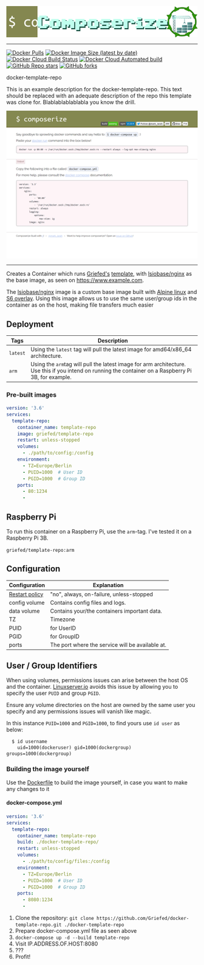 [![docker-template-repo](img/docker-Composerize_header.png)](https://github.com/username/docker-template-repo)

---

[![Docker Pulls](https://img.shields.io/docker/pulls/griefed/template-repo?style=flat-square)](https://hub.docker.com/repository/docker/griefed/template-repo)
[![Docker Image Size (latest by date)](https://img.shields.io/docker/image-size/griefed/template-repo?label=Image%20size&sort=date&style=flat-square)](https://hub.docker.com/repository/docker/griefed/template-repo)
[![Docker Cloud Build Status](https://img.shields.io/docker/cloud/build/griefed/template-repo?label=Docker%20build&style=flat-square)](https://hub.docker.com/repository/docker/griefed/template-repo)
[![Docker Cloud Automated build](https://img.shields.io/docker/cloud/automated/griefed/template-repo?label=Docker%20build&style=flat-square)](https://hub.docker.com/repository/docker/griefed/template-repo)
[![GitHub Repo stars](https://img.shields.io/github/stars/Griefed/docker-template-repo?label=GitHub%20Stars&style=social)](https://github.com/Griefed/docker-template-repo)
[![GitHub forks](https://img.shields.io/github/forks/Griefed/docker-template-repo?label=GitHub%20Forks&style=social)](https://github.com/Griefed/docker-template-repo)

docker-template-repo

This is an example description for the docker-template-repo. This text should be replaced with an adequate description of the repo this template was clone for. Blablablablablabla you know the drill.

[![template](img/docker-Composerize_screenshot.png)](https://github.com/Griefed/template)

---

Creates a Container which runs [Griefed's](https://github.com/Griefed) [template](https://github.com/Griefed/template), with [lsiobase/nginx](https://hub.docker.com/r/lsiobase/nginx) as the base image, as seen on https://www.example.com.

The [lsiobase/nginx](https://hub.docker.com/r/lsiobase/nginx) image is a custom base image built with [Alpine linux](https://alpinelinux.org/) and [S6 overlay](https://github.com/just-containers/s6-overlay).
Using this image allows us to use the same user/group ids in the container as on the host, making file transfers much easier

## Deployment

Tags | Description
-----|------------
`latest` | Using the `latest` tag will pull the latest image for amd64/x86_64 architecture.
`arm` | Using the `arm`tag will pull the latest image for arm architecture. Use this if you intend on running the container on a Raspberry Pi 3B, for example.

### Pre-built images

```docker-compose.yml
version: '3.6'
services:
  template-repo:
    container_name: template-repo
    image: griefed/template-repo
    restart: unless-stopped
    volumes:
      - ./path/to/config:/config
    environment:
      - TZ=Europe/Berlin
      - PUID=1000  # User ID
      - PGID=1000  # Group ID
    ports:
      - 80:1234
      - 
```

## Raspberry Pi

To run this container on a Raspberry Pi, use the `arm`-tag. I've tested it on a Raspberry Pi 3B.

`griefed/template-repo:arm`

## Configuration

Configuration | Explanation
------------ | -------------
[Restart policy](https://docs.docker.com/compose/compose-file/#restart) | "no", always, on-failure, unless-stopped
config volume | Contains config files and logs.
data volume | Contains your/the containers important data.
TZ | Timezone
PUID | for UserID
PGID | for GroupID
ports | The port where the service will be available at.

## User / Group Identifiers

When using volumes, permissions issues can arise between the host OS and the container. [Linuxserver.io](https://www.linuxserver.io/) avoids this issue by allowing you to specify the user `PUID` and group `PGID`.

Ensure any volume directories on the host are owned by the same user you specify and any permissions issues will vanish like magic.

In this instance `PUID=1000` and `PGID=1000`, to find yours use `id user` as below:

```
  $ id username
    uid=1000(dockeruser) gid=1000(dockergroup) groups=1000(dockergroup)
```

### Building the image yourself

Use the [Dockerfile](https://github.com/Griefed/docker-template-repo/Dockerfile) to build the image yourself, in case you want to make any changes to it

#### docker-compose.yml

```docker-compose.yml
version: '3.6'
services:
  template-repo:
    container_name: template-repo
    build: ./docker-template-repo/
    restart: unless-stopped
    volumes:
      - ./path/to/config/files:/config
    environment:
      - TZ=Europe/Berlin
      - PUID=1000  # User ID
      - PGID=1000  # Group ID
    ports:
      - 8080:1234
      - 
```

1. Clone the repository: `git clone https://github.com/Griefed/docker-template-repo.git ./docker-template-repo`
1. Prepare docker-compose.yml file as seen above
1. `docker-compose up -d --build template-repo`
1. Visit IP.ADDRESS.OF.HOST:8080
1. ???
1. Profit!
